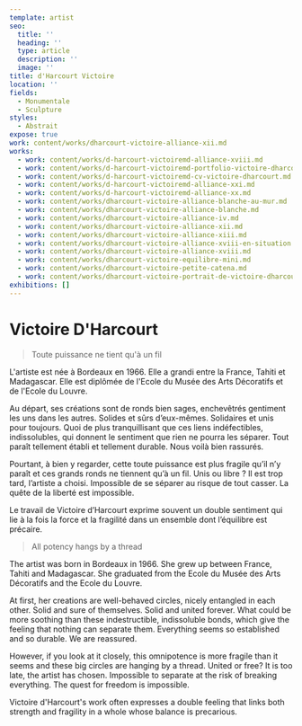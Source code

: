 ```yaml
---
template: artist
seo:
  title: ''
  heading: ''
  type: article
  description: ''
  image: ''
title: d'Harcourt Victoire
location: ''
fields:
  - Monumentale
  - Sculpture
styles:
  - Abstrait
expose: true
work: content/works/dharcourt-victoire-alliance-xii.md
works:
  - work: content/works/d-harcourt-victoiremd-alliance-xviii.md
  - work: content/works/d-harcourt-victoiremd-portfolio-victoire-dharcourt.md
  - work: content/works/d-harcourt-victoiremd-cv-victoire-dharcourt.md
  - work: content/works/d-harcourt-victoiremd-alliance-xxi.md
  - work: content/works/d-harcourt-victoiremd-alliance-xx.md
  - work: content/works/dharcourt-victoire-alliance-blanche-au-mur.md
  - work: content/works/dharcourt-victoire-alliance-blanche.md
  - work: content/works/dharcourt-victoire-alliance-iv.md
  - work: content/works/dharcourt-victoire-alliance-xii.md
  - work: content/works/dharcourt-victoire-alliance-xiii.md
  - work: content/works/dharcourt-victoire-alliance-xviii-en-situation.md
  - work: content/works/dharcourt-victoire-alliance-xviii.md
  - work: content/works/dharcourt-victoire-equilibre-mini.md
  - work: content/works/dharcourt-victoire-petite-catena.md
  - work: content/works/dharcourt-victoire-portrait-de-victoire-dharcourt.md
exhibitions: []
---
```


# Victoire D'Harcourt

> Toute puissance ne tient qu'à un fil

L'artiste est née à Bordeaux en 1966. Elle a grandi entre la France, Tahiti et Madagascar. Elle est diplômée de l'Ecole du Musée des Arts Décoratifs et de l'Ecole du Louvre.

Au départ, ses créations sont de ronds bien sages, enchevêtrés gentiment les uns dans les autres. Solides et sûrs d’eux-mêmes. Solidaires et unis pour toujours. Quoi de plus tranquillisant que ces liens indéfectibles, indissolubles, qui donnent le sentiment que rien ne pourra les séparer. Tout paraît tellement établi et tellement durable. Nous voilà bien rassurés.

Pourtant, à bien y regarder, cette toute puissance est plus fragile qu’il n’y paraît et ces grands ronds ne tiennent qu’à un fil. Unis ou libre ? Il est trop tard, l’artiste a choisi. Impossible de se séparer au risque de tout casser. La quête de la liberté est impossible.

Le travail de Victoire d’Harcourt exprime souvent un double sentiment qui lie à la fois la force et la fragilité dans un ensemble dont l’équilibre est précaire.

> All potency hangs by a thread

The artist was born in Bordeaux in 1966. She grew up between France, Tahiti and Madagascar. She graduated from the Ecole du Musée des Arts Décoratifs and the Ecole du Louvre.

At first, her creations are well-behaved circles, nicely entangled in each other. Solid and sure of themselves. Solid and united forever. What could be more soothing than these indestructible, indissoluble bonds, which give the feeling that nothing can separate them. Everything seems so established and so durable. We are reassured.

However, if you look at it closely, this omnipotence is more fragile than it seems and these big circles are hanging by a thread. United or free? It is too late, the artist has chosen. Impossible to separate at the risk of breaking everything. The quest for freedom is impossible.

Victoire d'Harcourt's work often expresses a double feeling that links both strength and fragility in a whole whose balance is precarious.
